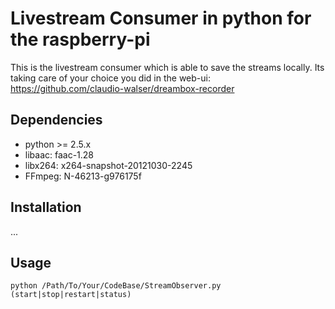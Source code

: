 # Livestream Consumer in python for the raspberry-pi

This is the livestream consumer which is able to save the streams locally.
Its taking care of your choice you did in the web-ui: https://github.com/claudio-walser/dreambox-recorder


## Dependencies
 - python >= 2.5.x
 - libaac: faac-1.28
 - libx264: x264-snapshot-20121030-2245
 - FFmpeg: N-46213-g976175f

## Installation
...

## Usage
    python /Path/To/Your/CodeBase/StreamObserver.py (start|stop|restart|status)
